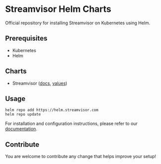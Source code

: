 # Streamvisor Helm Charts
Official repository for installing Streamvisor on Kubernetes using Helm.

## Prerequisites
* Kubernetes
* Helm

## Charts
* Streamvisor ([docs](charts/streamvisor/README.md), [values](charts/streamvisor/values.yaml))

## Usage
```
helm repo add https://helm.streamvisor.com
helm repo update
```

For installation and configuration instructions, please refer to our [documentation](https://docs.streamvisor.com/installation/getting-started/helm/).


## Contribute

You are welcome to contribute any change that helps improve your setup!
